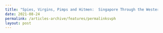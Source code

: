 ```yaml
---
title: "Spies, Virgins, Pimps and Hitmen:  Singapore Through the Western Lens"
date: 2021-08-24
permalink: /articles-archive/features/permalinksvph
layout: post
---
```

